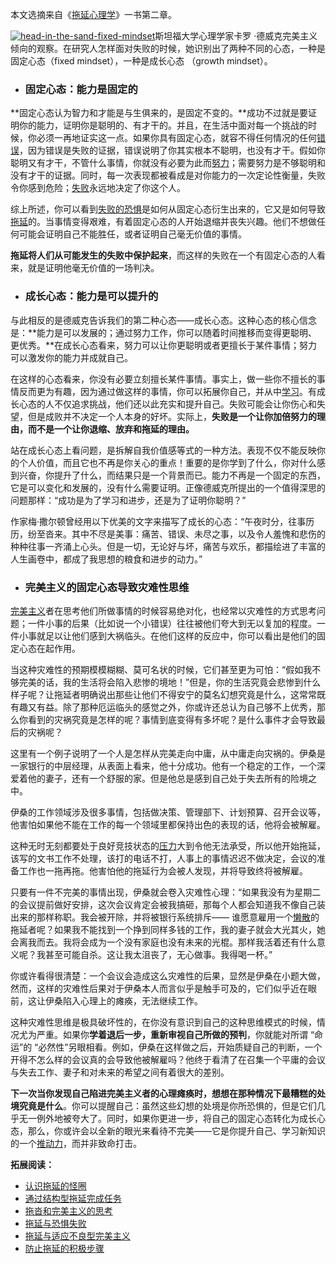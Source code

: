 本文选摘来自《[拖延心理学](http://union.dangdang.com/transfer.php?sys_id=1&ad_type=10&from=P-299902&backurl=http%3A%2F%2Fproduct.dangdang.com%2Fproduct.aspx%3Fproduct_id%3D20757881)》一书第二章。

[![head-in-the-sand-fixed-mindset](https://www.mifengtd.cn/static/2012/04/head-in-the-sand-fixed-mindset.jpg "完美主义的拖延与固定心态")](https://www.mifengtd.cn/articles/perfectionism-and-fixed-mindset.html)斯坦福大学心理学家卡罗 ·德威克完美主义倾向的观察。在研究人怎样面对失败的时候，她识别出了两种不同的心态，一种是固定心态（fixed mindset），一种是成长心态 （growth mindset）。

-   ### 固定心态：能力是固定的
    

**固定心态认为智力和才能是与生俱来的，是固定不变的。**成功不过就是要证明你的能力，证明你是聪明的、有才干的。并且，在生活中面对每一个挑战的时候，你必须一再地证实这一点。如果你具有固定心态，就容不得任何情况的任何[错误](https://www.mifengtd.cn/articles/how-to-learn-from-mistakes.html "如何从错误中学习 - 褪墨|时间管理")，因为错误是失败的证据，错误说明了你其实根本不聪明，也没有才干。假如你聪明又有才干，不管什么事情，你就没有必要为此而[努力](https://www.mifengtd.cn/articles/psychological-capital-wisdom.html "成功靠后天的努力 - 褪墨|时间管理")；需要努力是不够聪明和没有才干的证据。同时，每一次表现都被看成是对你能力的一次定论性衡量，失败令你感到危险；[失败](https://www.mifengtd.cn/articles/procrastination-failure.html "拖延与恐惧失败 - 褪墨|时间管理")永远地决定了你这个人。

综上所述，你可以看到[失败的恐惧](https://www.mifengtd.cn/articles/procrastination-failure.html "拖延与恐惧失败 - 褪墨|时间管理")是如何从固定心态衍生出来的，它又是如何导致[拖延](https://www.mifengtd.cn/articles/procrstination-and-perfectionism.html "拖沓和完美主义的思考 - 褪墨|时间管理")的。当事情变得艰难，有着固定心态的人开始退缩并丧失兴趣。他们不想做任何可能会证明自己不能胜任，或者证明自己毫无价值的事情。

**拖延将人们从可能发生的失败中保护起来**，而这样的失败在一个有固定心态的人看来，就是证明他毫无价值的一场判决。

-   ### 成长心态：能力是可以提升的
    

与此相反的是德威克告诉我们的第二种心态——成长心态。这种心态的核心信念是：**能力是可以发展的；通过努力工作，你可以随着时间推移而变得更聪明、更优秀。**在成长心态看来，努力可以让你更聪明或者更擅长于某件事情；努力可以激发你的能力并成就自己。

在这样的心态看来，你没有必要立刻擅长某件事情。事实上，做一些你不擅长的事情反而更为有趣，因为通过做这样的事情，你可以拓展你自己，并从中[学习](https://www.mifengtd.cn/articles/year-review-best-learning-skills-2008.html "十篇最受欢迎的学习技巧 - 褪墨|时间管理")。有成长心态的人不仅追求挑战，他们还以此充实和提升自己。失败可能会让你伤心和失望，但是成败并不决定一个人本身的好坏。实际上，**失败是一个让你加倍努力的理由，而不是一个让你退缩、放弃和拖延的理由。**

站在成长心态上看问题，是拆解自我价值感等式的一种方法。表现不仅不能反映你的个人价值，而且它也不再是你关心的重点！重要的是你学到了什么，你对什么感到兴奋，你提升了什么，而结果只是一个背景而已。能力不再是一个固定的东西，它是可以变化和发展的，没有什么需要证明。正像德威克所提出的一个值得深思的问题那样：“成功是为了学习和进步，还是为了证明你聪明？”

作家梅·撒尔顿曾经用以下优美的文字来描写了成长的心态：“午夜时分，往事历历，纷至沓来。其中不尽是美事：痛苦、错误、未尽之事，以及令人羞愧和悲伤的种种往事一齐涌上心头。但是一切，无论好与坏，痛苦与欢乐，都描绘进了丰富的人生画卷中，都成了我思想的粮食和进步的动力。”

-   ### 完美主义的固定心态导致灾难性思维
    

[完美主义](https://www.mifengtd.cn/articles/let-go-your-perfectionism.html "卸下“完美”的负担 - 褪墨|时间管理")者在思考他们所做事情的时候容易绝对化，也经常以灾难性的方式思考问题；一件小事的后果（比如说一个小错误）往往被他们夸大到无以复加的程度。一件小事就足以让他们感到大祸临头。在他们这样的反应中，你可以看出是他们的固定心态在起作用。

当这种灾难性的预期模模糊糊、莫可名状的时候，它们甚至更为可怕：“假如我不够完美的话，我的生活将会陷入悲惨的境地！”但是，你的生活究竟会悲惨到什么样子呢？让拖延者明确说出那些让他们不得安宁的莫名幻想究竟是什么，这常常既有趣又有益。除了那种厄运临头的感觉之外，你或许还总认为自己够不上优秀，那么你看到的灾祸究竟是怎样的呢？事情到底变得有多坏呢？是什么事件才会导致最后的灾祸呢？

这里有一个例子说明了一个人是怎样从完美走向中庸，从中庸走向灾祸的。伊桑是一家银行的中层经理，从表面上看来，他十分成功。他有一个稳定的工作，一个深爱着他的妻子，还有一个舒服的家。但是他总是感到自己处于失去所有的险境之中。

伊桑的工作领域涉及很多事情，包括做决策、管理部下、计划预算、召开会议等，他害怕如果他不能在工作的每一个领域里都保持出色的表现的话，他将会被解雇。

这种无时无刻都要处于良好竞技状态的[压力](https://www.mifengtd.cn/articles/5-exercises-to-reduce-stress.html "缓解压力的5项训练 - 褪墨|时间管理")大到令他无法承受，所以他开始拖延，该写的文书工作不处理，该打的电话不打，人事上的事情迟迟不做决定，会议的准备工作也一拖再拖。他害怕他的拖延行为会被人发现，并将导致终将被解雇。

只要有一件不完美的事情出现，伊桑就会卷入灾难性心理：“如果我没有为星期二的会议提前做好安排，这次会议肯定会被我搞砸，那每个人都会知道我不像自己装出来的那样称职。我会被开除，并将被银行系统排斥—— 谁愿意雇用一个[懒散](https://www.mifengtd.cn/articles/how-to-correct-procrastination.html "如何改正拖拉的习惯 - 褪墨|时间管理")的拖延者呢？如果我不能找到一个挣到同样多钱的工作，我的妻子就会大光其火，她会离我而去。我将会成为一个没有家庭也没有未来的光棍。那样我活着还有什么意义呢？我甚至可能自杀。这让我太沮丧了，无心做事。我得喝一杯。”

你或许看得很清楚：一个会议会造成这么灾难性的后果，显然是伊桑在小题大做，然而，这样的灾难性后果对于伊桑本人而言似乎是触手可及的，它们似乎近在眼前，这让伊桑陷入心理上的瘫痪，无法继续工作。

这种灾难性思维是极具破坏性的，在你没有意识到自己的这种思维模式的时候，情况尤为严重。如果你**学着退后一步，重新审视自己所做的预判**，你就能对所谓 “命运”的 “必然性”另眼相看。例如，伊桑在这样做之后，开始质疑自己的判断，一个开得不怎么样的会议真的会导致他被解雇吗？他终于看清了在召集一个平庸的会议与失去工作、妻子和对未来的希望之间有着很大的差别。

**下一次当你发现自己陷进完美主义者的心理瘫痪时，想想在那种情况下最糟糕的处境究竟是什么**。你可以提醒自己：虽然这些幻想的处境是你所恐惧的，但是它们几乎无一例外地被夸大了。同时，如果你更进一步，将自己的固定心态转化为成长心态，那么，你或许会以全新的眼光来看待不完美——它是你提升自己、学习新知识的一个[推动力](https://www.mifengtd.cn/articles/three-methods-to-find-your-motivation.html "三招解决自身缺少动力 - 褪墨|时间管理")，而并非致命打击。

**拓展阅读：**

-   [认识拖延的怪圈](https://www.mifengtd.cn/articles/procrastination-circle.html)
-   [通过结构型拖延完成任务](https://www.mifengtd.cn/articles/structured-procrastination.html)
-   [拖沓和完美主义的思考](https://www.mifengtd.cn/articles/procrstination-and-perfectionism.html)
-   [拖延与恐惧失败](https://www.mifengtd.cn/articles/procrastination-failure.html "拖延与恐惧失败")
-   [拖延与适应不良型完美主义](https://www.mifengtd.cn/articles/procrastination-and-neurotic-perfectionist.html "拖延与适应不良型完美主义")
-   [防止拖延的积极步骤](https://www.mifengtd.cn/articles/steps_to_prevent_procrastination.html)